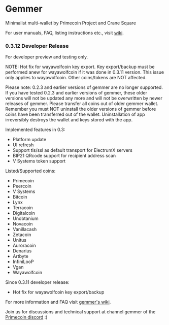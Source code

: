 # Gemmer
Minimalist multi-wallet by Primecoin Project and Crane Square

For user manuals, FAQ, listing instructions etc., visit [wiki](https://github.com/primecoin/gemmer/wiki).

### 0.3.12 Developer Release

For developer preview and testing only.

NOTE: Hot fix for wayawolfcoin key export. Key export/backup must be performed
anew for wayawolfcoin if it was done in 0.3.11 version. This issue only
applies to wayawolfcoin. Other coins/tokens are NOT affected.

Please note: 0.2.3 and earlier versions of gemmer are no longer supported.
If you have tested 0.2.3 and earlier versions of gemmer, these older
versions will not be updated any more and will not be overwritten by newer
releases of gemmer. Please transfer all coins out of older gemmer wallet.
Remember you must NOT uninstall the older versions of gemmer before coins
have been transferred out of the wallet. Uninstallation of app irreversibly
destroys the wallet and keys stored with the app.

Implemented features in 0.3:

* Platform update
* UI refresh
* Support tls/ssl as default transport for ElectrumX servers
* BIP21 QRcode support for recipient address scan
* V Systems token support

Listed/Supported coins:

* Primecoin
* Peercoin
* V Systems
* Bitcoin
* Lynx
* Terracoin
* Digitalcoin
* Unobtanium
* Novacoin
* Vanillacash
* Zetacoin
* Unitus
* Auroracoin
* Denarius
* Artbyte
* InfiniLooP
* Vgan
* Wayawolfcoin

Since 0.3.11 developer release:

* Hot fix for wayawolfcoin key export/backup

For more information and FAQ visit [gemmer's wiki](https://github.com/primecoin/gemmer/wiki).

Join us for discussions and technical support at channel gemmer of the [Primecoin discord](https://discord.gg/g9mctgx) :)
